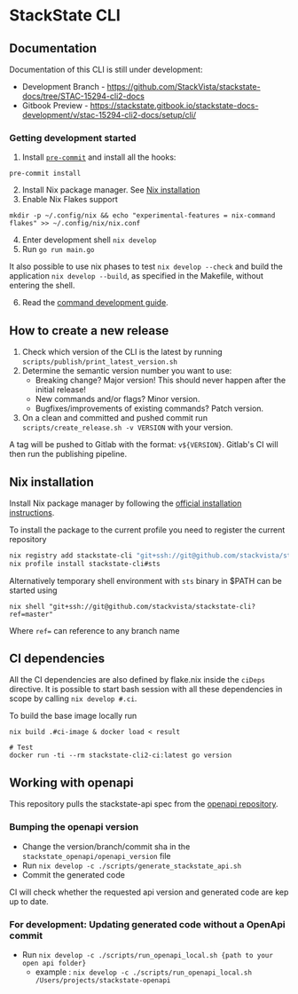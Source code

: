 # StackState CLI

## Documentation

Documentation of this CLI is still under development:

 * Development Branch - https://github.com/StackVista/stackstate-docs/tree/STAC-15294-cli2-docs
 * Gitbook Preview - https://stackstate.gitbook.io/stackstate-docs-development/v/stac-15294-cli2-docs/setup/cli/

### Getting development started

1. Install [`pre-commit`](https://pre-commit.com/) and install all the hooks:
```
pre-commit install
```
2. Install Nix package manager. See [Nix installation](#nix-installation)
3. Enable Nix Flakes support
```
mkdir -p ~/.config/nix && echo "experimental-features = nix-command flakes" >> ~/.config/nix/nix.conf
```
4. Enter development shell `nix develop`
5. Run `go run main.go`

It also possible to use nix phases to test `nix develop --check` and build the application `nix develop --build`, as specified in the Makefile, without entering the shell.

6. Read the [command development guide](CMD_DEVELOPMENT.md).

## How to create a new release

 1. Check which version of the CLI is the latest by running `scripts/publish/print_latest_version.sh`
 2. Determine the semantic version number you want to use:
    - Breaking change? Major version! This should never happen after the initial release!
    - New commands and/or flags? Minor version.
    - Bugfixes/improvements of existing commands? Patch version.
 3. On a clean and committed and pushed commit run `scripts/create_release.sh -v VERSION` with your version.

 A tag will be pushed to Gitlab with the format: `v${VERSION}`. Gitlab's CI will then run the publishing pipeline.

## Nix installation

Install Nix package manager by following the [official installation instructions](https://nixos.org/download.html).

To install the package to the current profile you need to register the current repository

```sh
nix registry add stackstate-cli "git+ssh://git@github.com/stackvista/stackstate-cli"
nix profile install stackstate-cli#sts
```

Alternatively temporary shell environment with `sts` binary in $PATH can be started using

```
nix shell "git+ssh://git@github.com/stackvista/stackstate-cli?ref=master"
```

Where `ref=` can reference to any branch name

## CI dependencies

All the CI dependencies are also defined by flake.nix inside the `ciDeps` directive. It is possible to start bash session with all these dependencies in scope by calling `nix develop #.ci`.

To build the base image locally run

```
nix build .#ci-image & docker load < result

# Test
docker run -ti --rm stackstate-cli2-ci:latest go version
```

## Working with openapi

This repository pulls the stackstate-api spec from the [openapi repository](https://gitlab.com/stackvista/platform/stackstate-openapi).

### Bumping the openapi version
- Change the version/branch/commit sha in the `stackstate_openapi/openapi_version` file
- Run `nix develop -c ./scripts/generate_stackstate_api.sh`
- Commit the generated code

CI will check whether the requested api version and generated code are kep up to date.

### For development: Updating generated code without a OpenApi commit
- Run `nix develop -c ./scripts/run_openapi_local.sh {path to your open api folder}`
   - example : `nix develop -c ./scripts/run_openapi_local.sh /Users/projects/stackstate-openapi`
